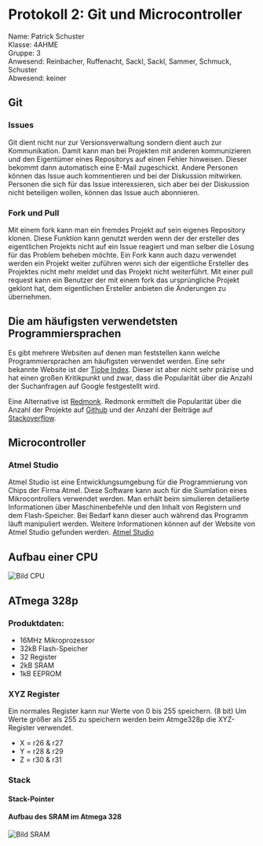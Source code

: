 # Protokoll 2: Git und Microcontroller
Name: Patrick Schuster  
Klasse: 4AHME  
Gruppe: 3    
Anwesend: Reinbacher, Ruffenacht, Sackl, Sackl, Sammer, Schmuck, Schuster  
Abwesend: keiner

## Git
### Issues
Git dient nicht nur zur Versionsverwaltung sondern dient auch zur Kommunikation. Damit kann man bei Projekten mit anderen kommunizieren und den Eigentümer eines Repositorys auf einen Fehler hinweisen. Dieser bekommt dann automatisch eine E-Mail zugeschickt. Andere Personen können das Issue auch kommentieren und bei der Diskussion mitwirken. Personen die sich für das Issue interessieren, sich aber bei der Diskussion nicht beteiligen wollen, können das Issue auch abonnieren.  
### Fork und Pull
Mit einem fork kann man ein fremdes Projekt auf sein eigenes Repository klonen. Diese Funktion kann genutzt werden wenn der der ersteller des eigentlichen Projekts nicht auf ein Issue reagiert und man selber die Lösung für das Problem beheben möchte. Ein Fork kann auch dazu verwendet werden ein Projekt weiter zuführen wenn sich der eigentliche Ersteller des Projektes nicht mehr meldet und das Projekt nicht weiterführt.
Mit einer pull request kann ein Benutzer der mit einem fork das ursprüngliche Projekt geklont hat, dem eigentlichen Ersteller anbieten die Änderungen zu übernehmen. 

## Die am häufigsten verwendetsten Programmiersprachen
Es gibt mehrere Websiten auf denen man feststellen kann welche Programmiersprachen am häufigsten verwendet werden.
Eine sehr bekannte Website ist der [Tiobe Index](https://www.tiobe.com/tiobe-index/). Dieser ist aber nicht sehr präzise und hat einen großen Kritikpunkt und zwar, dass die Popularität über die Anzahl der Suchanfragen auf Google festgestellt wird.  

Eine Alternative ist [Redmonk](http://redmonk.com/sogrady/2017/06/08/language-rankings-6-17/). Redmonk ermittelt die Popularität über die Anzahl der Projekte auf [Github](https://github.com/) und der Anzahl der Beiträge auf [Stackoverflow](https://stackoverflow.com/).   

## Microcontroller

### Atmel Studio
Atmel Studio ist eine Entwicklungsumgebung für die Programmierung von Chips der Firma Atmel. Diese Software kann auch für die Siumlation eines Mikrocontrollers verwendet werden.  Man erhält beim simulieren detailierte Informationen über Maschinenbefehle und den Inhalt von Registern und dem Flash-Speicher. Bei Bedarf kann dieser auch während das Programm läuft manipuliert werden.
Weitere Informationen können auf der Website von Atmel Studio gefunden werden. [Atmel Studio](http://www.atmel.com/microsite/atmel-studio/)

## Aufbau einer CPU
![Bild CPU](https://github.com/suspam14/la1/blob/master/cpu.svg)

## ATmega 328p
### Produktdaten:
* 16MHz Mikroprozessor
* 32kB Flash-Speicher
* 32 Register
* 2kB SRAM
* 1kB EEPROM

### XYZ Register
Ein normales Register kann nur Werte von 0 bis 255 speichern. (8 bit) Um Werte größer als 255 zu speichern werden beim Atmge328p die XYZ-Register verwendet.  
* X = r26 & r27
* Y = r28 & r29  
* Z = r30 & r31  

### Stack
#### Stack-Pointer
#### Aufbau des SRAM im Atmega 328
![Bild SRAM](https://github.com/suspam14/la1/blob/master/stack.svg)
